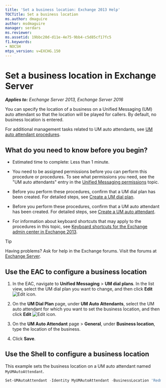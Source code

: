 ```yaml
---
title: 'Set a business location: Exchange 2013 Help'
TOCTitle: Set a business location
ms.author: dmaguire
author: msdmaguire
manager: serdars
ms.reviewer:
ms.assetid: 19bbc20d-d11e-4e75-9bb4-c5d85cf17fc5
f1.keywords:
- NOCSH
mtps_version: v=EXCHG.150
---
```


# Set a business location in Exchange Server

_**Applies to:** Exchange Server 2013, Exchange Server 2016_

You can specify the location of a business on a Unified Messaging (UM) auto attendant so that the location will be played for callers. By default, no business location is entered.

For additional management tasks related to UM auto attendants, see [UM auto attendant procedures](um-auto-attendant-procedures-exchange-2013-help.md).

## What do you need to know before you begin?

- Estimated time to complete: Less than 1 minute.

- You need to be assigned permissions before you can perform this procedure or procedures. To see what permissions you need, see the "UM auto attendants" entry in the [Unified Messaging permissions](unified-messaging-permissions-exchange-2013-help.md) topic.

- Before you perform these procedures, confirm that a UM dial plan has been created. For detailed steps, see [Create a UM dial plan](create-um-dial-plan-exchange-2013-help.md).

- Before you perform these procedures, confirm that a UM auto attendant has been created. For detailed steps, see [Create a UM auto attendant](create-a-um-auto-attendant-exchange-2013-help.md).

- For information about keyboard shortcuts that may apply to the procedures in this topic, see [Keyboard shortcuts for the Exchange admin center in Exchange 2013](keyboard-shortcuts-in-the-exchange-admin-center-2013-help.md).

> [!TIP]
> Having problems? Ask for help in the Exchange forums. Visit the forums at [Exchange Server](https://social.technet.microsoft.com/forums/office/home?category=exchangeserver).

## Use the EAC to configure a business location

1. In the EAC, navigate to **Unified Messaging** \> **UM dial plans**. In the list view, select the UM dial plan you want to change, and then click **Edit** ![Edit icon](images/ITPro_EAC_EditIcon.gif).

2. On the **UM Dial Plan** page, under **UM Auto Attendants**, select the UM auto attendant for which you want to set the business location, and then click **Edit** ![Edit icon](images/ITPro_EAC_EditIcon.gif).

3. On the **UM Auto Attendant** page \> **General**, under **Business location**, type the location of the business.

4. Click **Save**.

## Use the Shell to configure a business location

This example sets the business location on a UM auto attendant named `MyUMAutoAttendant`.

```powershell
Set-UMAutoAttendant -Identity MyUMAutoAttendant -BusinessLocation 'Redmond'
```
